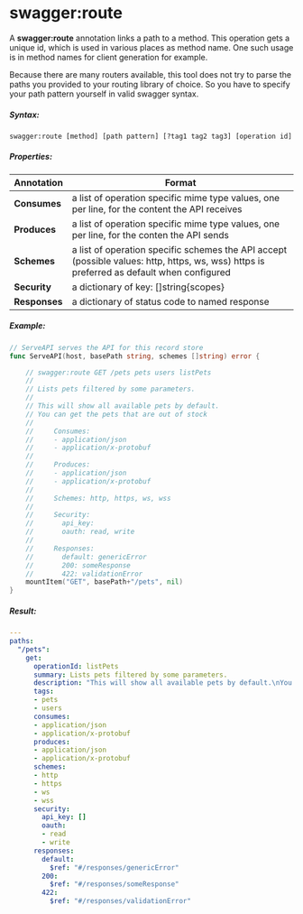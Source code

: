 # swagger:route

A **swagger:route** annotation links a path to a method.
This operation gets a unique id, which is used in various places as method name.
One such usage is in method names for client generation for example.

Because there are many routers available, this tool does not try to parse the paths
you provided to your routing library of choice. So you have to specify your path pattern
yourself in valid swagger syntax.

<!--more-->

##### Syntax:

```
swagger:route [method] [path pattern] [?tag1 tag2 tag3] [operation id]
```

##### Properties:

Annotation | Format
-----------|--------
**Consumes** | a list of operation specific mime type values, one per line, for the content the API receives
**Produces** | a list of operation specific mime type values, one per line, for the conten the API sends
**Schemes** | a list of operation specific schemes the API accept (possible values: http, https, ws, wss) https is preferred as default when configured
**Security** | a dictionary of key: []string{scopes}
**Responses** | a dictionary of status code to named response

##### Example:

```go
// ServeAPI serves the API for this record store
func ServeAPI(host, basePath string, schemes []string) error {

	// swagger:route GET /pets pets users listPets
	//
	// Lists pets filtered by some parameters.
	//
	// This will show all available pets by default.
	// You can get the pets that are out of stock
	//
	//     Consumes:
	//     - application/json
	//     - application/x-protobuf
	//
	//     Produces:
	//     - application/json
	//     - application/x-protobuf
	//
	//     Schemes: http, https, ws, wss
	//
	//     Security:
	//       api_key:
	//       oauth: read, write
	//
	//     Responses:
	//       default: genericError
	//       200: someResponse
	//       422: validationError
	mountItem("GET", basePath+"/pets", nil)
}
```

##### Result:

```yaml
---
paths:
  "/pets":
    get:
      operationId: listPets
      summary: Lists pets filtered by some parameters.
      description: "This will show all available pets by default.\nYou can get the pets that are out of stock"
      tags:
      - pets
      - users
      consumes:
      - application/json
      - application/x-protobuf
      produces:
      - application/json
      - application/x-protobuf
      schemes:
      - http
      - https
      - ws
      - wss
      security:
        api_key: []
        oauth:
        - read
        - write
      responses:
        default:
          $ref: "#/responses/genericError"
        200:
          $ref: "#/responses/someResponse"
        422:
          $ref: "#/responses/validationError"
```
